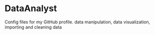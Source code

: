 # DataAnalyst
Config files for my GitHub profile.
data manipulation, data visualization, importing and cleaning data
